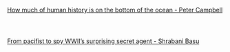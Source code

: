 [How much of human history is on the bottom of the ocean - Peter Campbell](https://www.bilibili.com/video/BV1Dk4y1q781?p=391)

```ad-note



```

[From pacifist to spy WWII’s surprising secret agent - Shrabani Basu](https://www.bilibili.com/video/BV1Dk4y1q781?p=392)